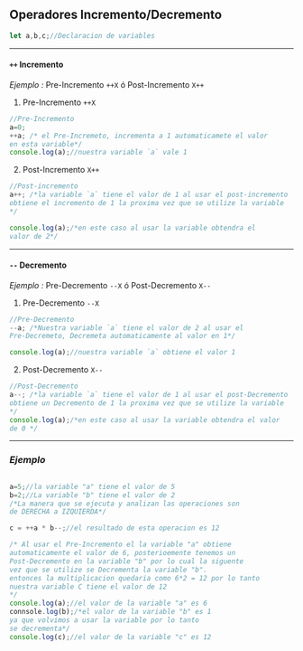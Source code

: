 ## Operadores Incremento/Decremento  
```js  
let a,b,c;//Declaracion de variables  
```
****

#### `++` Incremento  
*Ejemplo :* Pre-Incremento `++X` ó Post-Incremento `X++`  

1.  Pre-Incremento `++X`
```js  
//Pre-Incremento  
a=0;  
++a; /* el Pre-Incremeto, incrementa a 1 automaticamete el valor 
en esta variable*/  
console.log(a);//nuestra variable `a` vale 1  
```  
2. Post-Incremento `X++` 
```js
//Post-incremento  
a++; /*la variable `a` tiene el valor de 1 al usar el post-incremento
obtiene el incremento de 1 la proxima vez que se utilize la variable
*/  

console.log(a);/*en este caso al usar la variable obtendra el
valor de 2*/ 

```
****

#### `--` Decremento  

*Ejemplo :* Pre-Decremento `--X` ó Post-Decremento `X--`  

1. Pre-Decremento `--X`
```js  
//Pre-Decremento  
--a; /*Nuestra variable `a` tiene el valor de 2 al usar el 
Pre-Decremeto, Decremeta automaticamente al valor en 1*/

console.log(a);//nuestra variable `a` obtiene el valor 1
```  
2.  Post-Decremento `X--`
```js
//Post-Decremento  
a--; /*la variable `a` tiene el valor de 1 al usar el post-Decremento
obtiene un Decremento de 1 la proxima vez que se utilize la variable
*/  
console.log(a);/*en este caso al usar la variable obtendra el valor
de 0 */
```

****  

### *Ejemplo*  

```js  

a=5;//la variable "a" tiene el valor de 5  
b=2;//La variable "b" tiene el valor de 2  
/*La manera que se ejecuta y analizan las operaciones son 
de DERECHA a IZQUIERDA*/  

c = ++a * b--;//el resultado de esta operacion es 12

/* Al usar el Pre-Incremento el la variable "a" obtiene
automaticamente el valor de 6, posterioemente tenemos un
Post-Decremento en la variable "b" por lo cual la siguente
vez que se utilize se Decrementa la variable "b". 
entonces la multiplicacion quedaria como 6*2 = 12 por lo tanto
nuestra variable C tiene el valor de 12  
*/  
console.log(a);//el valor de la variable "a" es 6  
connsole.log(b);/*el valor de la variable "b" es 1  
ya que volvimos a usar la variable por lo tanto  
se decrementa*/  
console.log(c);//el valor de la variable "c" es 12  

```
